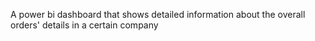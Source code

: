 A power bi dashboard that shows detailed information about the overall orders' details in a certain company 
